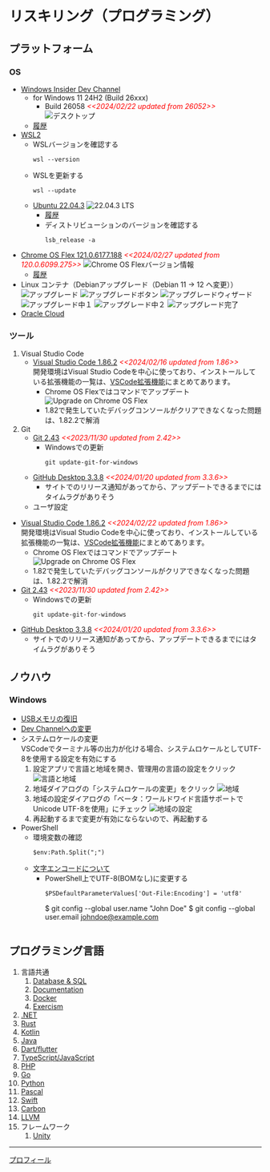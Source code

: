 # リスキリング（プログラミング）
##  プラットフォーム
### OS
  - [Windows Insider Dev Channel](https://aka.ms/DevLatest)
    - for Windows 11 24H2 (Build 26xxx)
      - Build 26058 <span style="color: red;">*<<2024/02/22 updated from 26052>>*</span>
        ![デスクトップ](./images/Windows/20240222_Windows11_Build26058.png)
    - [履歴](./windows/history.md)
  - [WSL2](https://learn.microsoft.com/ja-jp/windows/wsl/install)
    - WSLバージョンを確認する
      ```
      wsl --version
      ```
    - WSLを更新する
      ```
      wsl --update
      ``` 
    - [Ubuntu 22.04.3](https://www.releases.ubuntu.com/jammy/)
      ![22.04.3 LTS](./images/Windows/20230826_WSL_Ubuntu22.04.3.png)
      - [履歴](./wsl/history.md)
      - ディストリビューションのバージョンを確認する
        ```
        lsb_release -a
        ```
  - [Chrome OS Flex 121.0.6177.188](https://chromereleases.googleblog.com/search/label/ChromeOS%20Flex) <span style="color: red;">*<<2024/02/27 updated from 120.0.6099.275>>*</span>
    ![Chrome OS Flexバージョン情報](./images/Chrome/20240119_Chrome_OS_Flex_120.0.6099.235.png)
    - [履歴](./chrome/history.md)
  - Linux コンテナ（Debianアップグレード（Debian 11 -> 12 へ変更））
    ![アップグレード](./images/Chrome/20240226_Chrome_OS_Upgrade.png)
    ![アップグレードボタン](./images/Chrome/20240226_Chrome_OS_UpgradeToDebian12.png)
    ![アップグレードウィザード](./images/Chrome/20240227_Chrome_OS_Upgrade_Now1.png)
    ![アップグレード中１](./images/Chrome/20240227_Chrome_OS_Upgrade_Now2.png)
    ![アップグレード中２](./images/Chrome/20240227_Chrome_OS_Upgrade_Now3.png)
    ![アップグレード完了](./images/Chrome/20240227_Chrome_OS_Upgrade_Completed.png)
  - [Oracle Cloud](https://github.com/Tatsukiyoshi/Weekend_Programming/wiki/OracleCloud)
### ツール
  1.  Visual Studio Code
      - [Visual Studio Code 1.86.2](https://code.visualstudio.com/) <span style="color: red;">*<<2024/02/16 updated from 1.86>>*</span> <BR />
        開発環境はVisual Studio Codeを中心に使っており、インストールしている拡張機能の一覧は、[VSCode拡張機能](_sub/vscodeExtensions.md)にまとめてあります。<BR />
        - Chrome OS Flexではコマンドでアップデート
        ![Upgrade on Chrome OS Flex](./images/Chrome/20240119_code_1.85.2.png)
        - 1.82で発生していたデバッグコンソールがクリアできなくなった問題は、1.82.2で解消
  1.  Git
      - [Git 2.43](https://git-scm.com/download) <span style="color: red;">*<<2023/11/30 updated from 2.42>>*</span>
        - Windowsでの更新
          ```
          git update-git-for-windows
          ```
      - [GitHub Desktop 3.3.8](https://desktop.github.com/release-notes/) <span style="color: red;">*<<2024/01/20 updated from 3.3.6>>*</span>
        - サイトでのリリース通知があってから、アップデートできるまでにはタイムラグがありそう
      - ユーザ設定
  - [Visual Studio Code 1.86.2](https://code.visualstudio.com/) <span style="color: red;">*<<2024/02/22 updated from 1.86>>*</span> <BR />
    開発環境はVisual Studio Codeを中心に使っており、インストールしている拡張機能の一覧は、[VSCode拡張機能](_sub/vscodeExtensions.md)にまとめてあります。<BR />
    - Chrome OS Flexではコマンドでアップデート
    ![Upgrade on Chrome OS Flex](./images/Chrome/20240119_code_1.85.2.png)
    - 1.82で発生していたデバッグコンソールがクリアできなくなった問題は、1.82.2で解消
  - [Git 2.43](https://git-scm.com/download) <span style="color: red;">*<<2023/11/30 updated from 2.42>>*</span>
    - Windowsでの更新
      ```
      git update-git-for-windows
      ```
  - [GitHub Desktop 3.3.8](https://desktop.github.com/release-notes/) <span style="color: red;">*<<2024/01/20 updated from 3.3.6>>*</span>
    - サイトでのリリース通知があってから、アップデートできるまでにはタイムラグがありそう

##  ノウハウ
### Windows
  - [USBメモリの復旧](https://jp.easeus.com/partition-manager/fix-usb-drive-incorrect-size.html)
  - [Dev Channelへの変更](https://mitomoha.hatenablog.com/entry/2023/08/11/010623)
  - システムロケールの変更 <BR>
    VSCodeでターミナル等の出力が化ける場合、システムロケールとしてUTF-8を使用する設定を有効にする
    1.  設定アプリで言語と地域を開き、管理用の言語の設定をクリック
        ![言語と地域](./images/Windows/20230921_SystemLocale1.png)
    1.  地域ダイアログの「システムロケールの変更」をクリック
        ![地域](./images/Windows/20230921_SystemLocale2.png)
    1.  地域の設定ダイアログの「ベータ：ワールドワイド言語サポートでUnicode UTF-8を使用」にチェック
        ![地域の設定](./images/Windows/20230921_SystemLocale3.png)
    1.  再起動するまで変更が有効にならないので、再起動する
  - PowerShell
    - 環境変数の確認
      ```shell
      $env:Path.Split(";")
      ```
    - [文字エンコードについて](https://learn.microsoft.com/ja-jp/powershell/module/microsoft.powershell.core/about/about_character_encoding?view=powershell-7.3)
      - PowerShell上でUTF-8(BOMなし)に変更する
        ```shell
        $PSDefaultParameterValues['Out-File:Encoding'] = 'utf8'
        ```
        $ git config --global user.name "John Doe"
        $ git config --global user.email johndoe@example.com
        ```

##  プログラミング言語
1.  言語共通
    1.  [Database & SQL](https://github.com/Tatsukiyoshi/Weekend_Programming/wiki/Database)
    1.  [Documentation](https://github.com/Tatsukiyoshi/Weekend_Programming/wiki/Documentation)
    1.  [Docker](https://github.com/Tatsukiyoshi/Weekend_Programming/wiki/Docker)
    1.  [Exercism](https://github.com/Tatsukiyoshi/Weekend_Programming/wiki/Exercism)
1.  [.NET](https://github.com/Tatsukiyoshi/Weekend_Programming/wiki/.NET)
1.  [Rust](https://github.com/Tatsukiyoshi/Weekend_Programming/wiki/Rust)
1.  [Kotlin](https://github.com/Tatsukiyoshi/Weekend_Programming/wiki/Kotlin)
1.  [Java](https://github.com/Tatsukiyoshi/Weekend_Programming/wiki/Java)
1.  [Dart/flutter](https://github.com/Tatsukiyoshi/Weekend_Programming/wiki/Flutter)
1.  [TypeScript/JavaScript](https://github.com/Tatsukiyoshi/Weekend_Programming/wiki/TypeScript)
1.  [PHP](https://github.com/Tatsukiyoshi/Weekend_Programming/wiki/Php)
1.  [Go](https://github.com/Tatsukiyoshi/Weekend_Programming/wiki/Go)
1.  [Python](https://github.com/Tatsukiyoshi/Weekend_Programming/wiki/Python)
1.  [Pascal](https://github.com/Tatsukiyoshi/Weekend_Programming/wiki/Others#pascal)
1.  [Swift](https://github.com/Tatsukiyoshi/Weekend_Programming/wiki/Others#swift)
1.  [Carbon](https://github.com/Tatsukiyoshi/Weekend_Programming/wiki/Carbon)
1.  [LLVM](https://github.com/Tatsukiyoshi/Weekend_Programming/wiki/Others#llvm)
1.  フレームワーク
    1.  [Unity](https://github.com/Tatsukiyoshi/Weekend_Programming/wiki/Unity)

---
[プロフィール](_sub/Profile.md)
